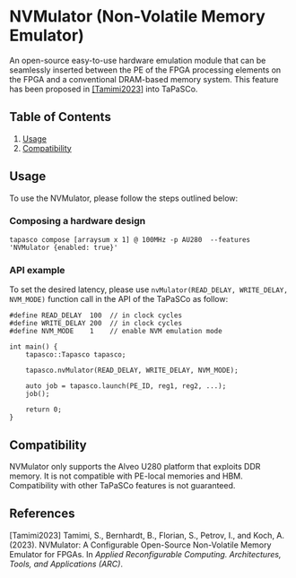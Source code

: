 NVMulator (Non-Volatile Memory Emulator)
===================
An open-source easy-to-use hardware emulation module that can be seamlessly inserted between the PE of the FPGA processing elements on the FPGA and a conventional DRAM-based memory system. This feature has been proposed in [[Tamimi2023]](#paper) into TaPaSCo.

Table of Contents
-----------------
  1. [Usage](#usage)
  2. [Compatibility](#compatibility)

Usage <a name="usage"/>
-----
To use the NVMulator, please follow the steps outlined below:
 
### Composing a hardware design

```
tapasco compose [arraysum x 1] @ 100MHz -p AU280  --features 'NVMulator {enabled: true}'
```


### API example 
To set the desired latency, please use ```nvMulator(READ_DELAY, WRITE_DELAY, NVM_MODE)``` function call in the API of the TaPaSCo as follow:

```
#define READ_DELAY  100  // in clock cycles
#define WRITE_DELAY 200  // in clock cycles
#define NVM_MODE    1    // enable NVM emulation mode

int main() {
    tapasco::Tapasco tapasco;

    tapasco.nvMulator(READ_DELAY, WRITE_DELAY, NVM_MODE);

    auto job = tapasco.launch(PE_ID, reg1, reg2, ...);
    job();

    return 0;
}
```


Compatibility <a name="compatibility"/>
-------------

NVMulator only supports the Alveo U280 platform that exploits DDR memory. It is not compatible
with PE-local memories and HBM. Compatibility with other TaPaSCo features is not guaranteed.

References
----------
[Tamimi2023] Tamimi, S., Bernhardt, B., Florian, S., Petrov, I., and Koch, A. (2023). NVMulator: A Configurable Open-Source Non-Volatile Memory Emulator for FPGAs. In *Applied Reconfigurable Computing. Architectures, Tools, and Applications (ARC)*.<a name="paper"/>

